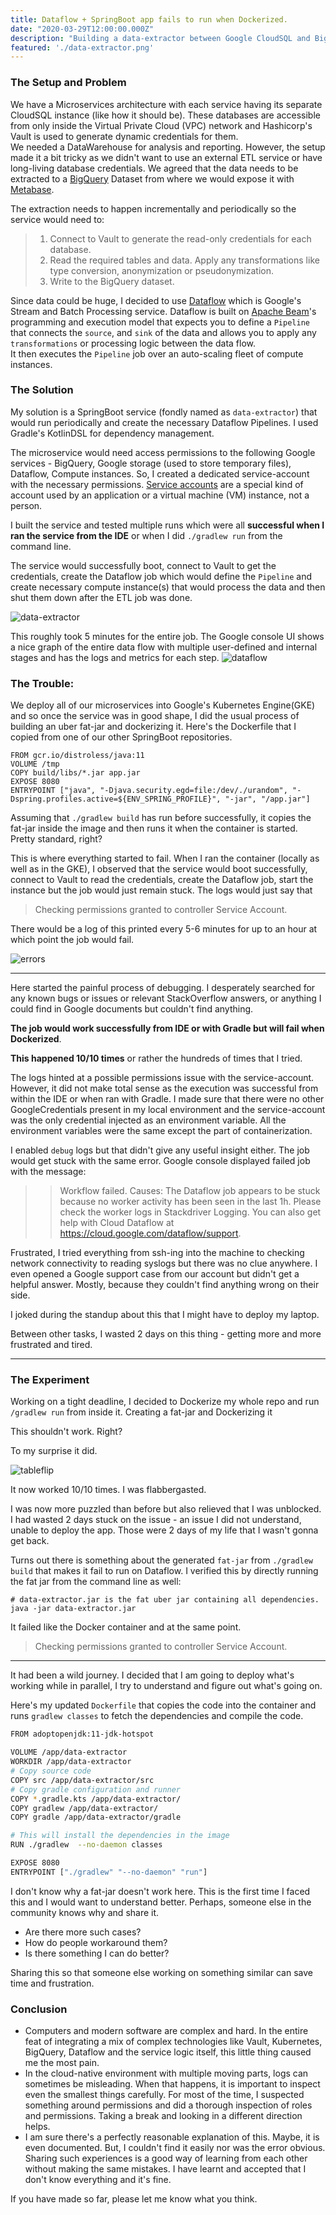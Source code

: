 ```yaml
---
title: Dataflow + SpringBoot app fails to run when Dockerized.
date: "2020-03-29T12:00:00.000Z"
description: "Building a data-extractor between Google CloudSQL and BigQuery using Dataflow."
featured: './data-extractor.png'
---
```


### The Setup and Problem
We have a Microservices architecture with each service having its separate CloudSQL instance (like how it should be). These databases are accessible from only inside the Virtual Private Cloud (VPC) network and Hashicorp's Vault is used to generate dynamic credentials for them.  
We needed a DataWarehouse for analysis and reporting. However, the setup made it a bit tricky as we didn't want to use an external ETL service or have long-living database credentials.
We agreed that the data needs to be extracted to a [BigQuery](https://cloud.google.com/bigquery) Dataset from where we would expose it with [Metabase](https://www.metabase.com).

The extraction needs to happen incrementally and periodically so the service would need to:
> 1) Connect to Vault to generate the read-only credentials for each database.
> 2) Read the required tables and data. Apply any transformations like type conversion, anonymization or pseudonymization.
> 3) Write to the BigQuery dataset.

Since data could be huge, I decided to use [Dataflow](https://cloud.google.com/dataflow) which is Google's Stream and Batch Processing service. 
Dataflow is built on [Apache Beam](https://beam.apache.org/)'s programming and execution model that expects you to define a `Pipeline` that connects the `source`, and `sink` of the data and allows you to apply any `transformations` or processing logic between the data flow.  
It then executes the `Pipeline` job over an auto-scaling fleet of compute instances.

### The Solution
My solution is a SpringBoot service (fondly named as `data-extractor`) that would run periodically and create the necessary Dataflow Pipelines. I used Gradle's KotlinDSL for dependency management.

The microservice would need access permissions to the following Google services -  BigQuery, Google storage (used to store temporary files), Dataflow, Compute instances. So, I created a dedicated service-account with the necessary permissions. [Service accounts](https://cloud.google.com/iam/docs/service-accounts) are a special kind of account used by an application or a virtual machine (VM) instance, not a person.

I built the service and tested multiple runs which were all __successful when I ran the service from the IDE__ or when I did `./gradlew run` from the command line.

The service would successfully boot, connect to Vault to get the credentials, create the Dataflow job which would define the `Pipeline` and create necessary compute instance(s) that would process the data and then shut them down after the ETL job was done. 

![data-extractor](./data-extractor.png)

This roughly took 5 minutes for the entire job. The Google console UI shows a nice graph of the entire data flow with multiple user-defined and internal stages and has the logs and metrics for each step.
![dataflow](./dataflow.png)

### The Trouble:
We deploy all of our microservices into Google's Kubernetes Engine(GKE) and so once the service was in good shape, I did the usual process of building an uber fat-jar and dockerizing it.
Here's the Dockerfile that I copied from one of our other SpringBoot repositories. 
```
FROM gcr.io/distroless/java:11
VOLUME /tmp
COPY build/libs/*.jar app.jar
EXPOSE 8080
ENTRYPOINT ["java", "-Djava.security.egd=file:/dev/./urandom", "-Dspring.profiles.active=${ENV_SPRING_PROFILE}", "-jar", "/app.jar"]
```

Assuming that `./gradlew build` has run before successfully, it copies the fat-jar inside the image and then runs it when the container is started.  
Pretty standard, right? 

This is where everything started to fail. When I ran the container (locally as well as in the GKE), I observed that the service would boot successfully, connect to Vault to read the credentials, create the Dataflow job, start the instance but the job would just remain stuck. 
The logs would just say that
> Checking permissions granted to controller Service Account. 

There would be a log of this printed every 5-6 minutes for up to an hour at which point the job would fail.

![errors](./errors.png)

____
Here started the painful process of debugging. I desperately searched for any known bugs or issues or relevant StackOverflow answers, or anything I could find in Google documents but couldn't find anything. 

__The job would work successfully from IDE or with Gradle but will fail when Dockerized__. 

__This happened 10/10 times__ or rather the hundreds of times that I tried.

The logs hinted at a possible permissions issue with the service-account. However, it did not make total sense as the execution was successful from within the IDE or when ran with Gradle. I made sure that there were no other GoogleCredentials present in my local environment and the service-account was the only credential injected as an environment variable. All the environment variables were the same except the part of containerization. 

I enabled `debug` logs but that didn't give any useful insight either. The job would get stuck with the same error. Google console displayed failed job with the message:
> > Workflow failed. Causes: The Dataflow job appears to be stuck because no worker activity has been seen in the last 1h. Please check the worker logs in Stackdriver Logging. You can also get help with Cloud Dataflow at https://cloud.google.com/dataflow/support.

Frustrated, I tried everything from ssh-ing into the machine to checking network connectivity to reading syslogs but there was no clue anywhere.
I even opened a Google support case from our account but didn't get a helpful answer. Mostly, because they couldn't find anything wrong on their side.

I joked during the standup about this that I might have to deploy my laptop. 

Between other tasks, I wasted 2 days on this thing - getting more and more frustrated and tired.

____

### The Experiment
Working on a tight deadline, I decided to Dockerize my whole repo and run `/gradlew run` from inside it. 
Creating a fat-jar and Dockerizing it 

This shouldn't work. Right?

To my surprise it did.

![tableflip](./tableflip.png)

It now worked 10/10 times. I was flabbergasted.

I was now more puzzled than before but also relieved that I was unblocked. I had wasted 2 days stuck on the issue - an issue I did not understand, unable to deploy the app. Those were 2 days of my life that I wasn't gonna get back.

Turns out there is something about the generated `fat-jar` from `./gradlew build` that makes it fail to run on Dataflow. 
I verified this by directly running the fat jar from the command line as well:
```
# data-extractor.jar is the fat uber jar containing all dependencies.
java -jar data-extractor.jar
```
It failed like the Docker container and at the same point.
> Checking permissions granted to controller Service Account. 

____

It had been a wild journey. I decided that I am going to deploy what's working while in parallel, I try to understand and figure out what's going on.

Here's my updated `Dockerfile` that copies the code into the container and runs `gradlew classes` to fetch the dependencies and compile the code.

```sh
FROM adoptopenjdk:11-jdk-hotspot

VOLUME /app/data-extractor
WORKDIR /app/data-extractor
# Copy source code
COPY src /app/data-extractor/src
# Copy gradle configuration and runner
COPY *.gradle.kts /app/data-extractor/
COPY gradlew /app/data-extractor/
COPY gradle /app/data-extractor/gradle

# This will install the dependencies in the image
RUN ./gradlew  --no-daemon classes

EXPOSE 8080
ENTRYPOINT ["./gradlew" "--no-daemon" "run"]
```

I don't know why a fat-jar doesn't work here. This is the first time I faced this and I would want to understand better. Perhaps, someone else in the community knows why and share it.

* Are there more such cases?
* How do people workaround them?
* Is there something I can do better?

Sharing this so that someone else working on something similar can save time and frustration.

### Conclusion
* Computers and modern software are complex and hard. In the entire feat of integrating a mix of complex technologies like Vault, Kubernetes, BigQuery, Dataflow and the service logic itself, this little thing caused me the most pain.
* In the cloud-native environment with multiple moving parts, logs can sometimes be misleading. When that happens, it is important to inspect even the smallest things carefully. For most of the time, I suspected something around permissions and did a thorough inspection of roles and permissions. Taking a break and looking in a different direction helps.
* I am sure there's a perfectly reasonable explanation of this. Maybe, it is even documented. But, I couldn't find it easily nor was the error obvious. Sharing such experiences is a good way of learning from each other without making the same mistakes. I have learnt and accepted that I don't know everything and it's fine.

If you have made so far, please let me know what you think.